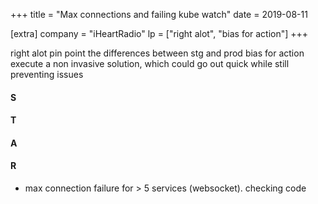 +++
title = "Max connections and failing kube watch"
date = 2019-08-11

[extra]
company = "iHeartRadio"
lp = ["right alot", "bias for action"]
+++

right alot
  pin point the differences between stg and prod
bias for action
  execute a non invasive solution, which could go out quick while still preventing issues

#### S
#### T
#### A
#### R
- max connection failure for > 5 services (websocket). checking code
